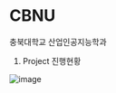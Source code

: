 # CBNU
충북대학교 산업인공지능학과

1. Project 진행현황

![image](https://user-images.githubusercontent.com/23616987/174737796-7b01b0a3-8880-4a0f-8e62-bde1c5092ff6.png)

